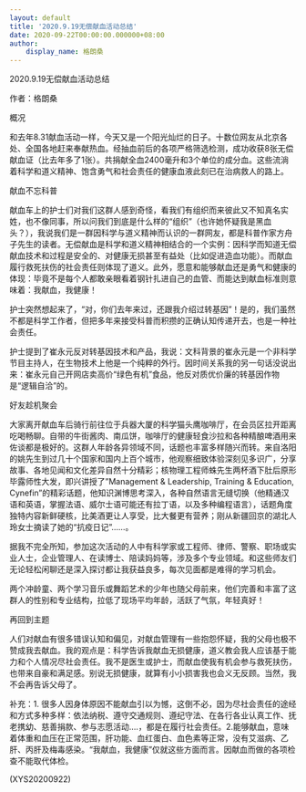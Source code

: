 ```yaml
---
layout: default
title: '2020.9.19无偿献血活动总结'
date: 2020-09-22T00:00:00.000000+08:00
author:
    display_name: 格朗桑
---
```


2020.9.19无偿献血活动总结

作者：格朗桑

概况

和去年8.31献血活动一样，今天又是一个阳光灿烂的日子。十数位网友从北京各处、全国各地赶来奉献热血。经抽血前后的各项严格筛选检测，成功收获8张无偿献血证（比去年多了1张）。共捐献全血2400毫升和3个单位的成分血。这些流淌着科学和道义精神、饱含勇气和社会责任的健康血液此刻已在治病救人的路上。

献血不忘科普

献血车上的护士们对我们这群人感到奇怪，看我们有组织而来彼此又不知真名实姓，也不像同事，所以问我们到底是什么样的“组织”（也许她怀疑我是黑血头？），我说我们是一群因科学与道义精神而认识的一群网友，都是科普作家方舟子先生的读者。无偿献血是科学和道义精神相结合的一个实例：因科学而知道无偿献血技术和过程是安全的、对健康无损甚至有益处（比如促进造血功能）。而献血履行救死扶伤的社会责任则体现了道义。此外，愿意和能够献血还是勇气和健康的体现：毕竟不是每个人都敢亲眼看着钢针扎进自己的血管、而能达到献血标准则意味着：我献血，我健康！

护士突然想起来了，“对，你们去年来过，还跟我介绍过转基因”！是的，我们虽然不都是科学工作者，但把多年来接受科普而积攒的正确认知传递开去，也是一种社会责任。

护士提到了崔永元反对转基因技术和产品，我说：文科背景的崔永元是一个非科学节目主持人，在生物技术上他是一个纯粹的外行。因时间关系我的另一句话没说出来：崔永元自己开网店卖高价“绿色有机”食品，他反对质优价廉的转基因作物是“逻辑自洽”的。

好友趁机聚会

大家离开献血车后骑行前往位于兵器大厦的科学猫头鹰咖啡厅，在会员区拉开距离吃喝畅聊。自带的牛街酱肉、南瓜饼，咖啡厅的健康轻食沙拉和各种精酿啤酒用来佐谈都是极好的。这群人年龄各异领域不同，话题也丰富多样随兴而转。来自洛阳的姚先生到过几十个国家和国内上百个城市，他观察细致体验深刻见多识广，分享故事、各地见闻和文化差异自然十分精彩；核物理工程师蛛先生两杯酒下肚后原形毕露师性大发，即兴讲授了”Management & Leadership, Training & Education, Cynefin”的精彩话题，他知识渊博思考深入，各种自然语言无缝切换（他精通汉语和英语，掌握法语、威尔士语可能还有拉丁语，以及多种编程语言），话题角度独特内容新鲜硬核，比美酒更让人享受，比大餐更有营养；刚从新疆回京的湖北人玲女士摘读了她的“抗疫日记”……。

据我不完全所知，参加这次活动的人中有科学家或工程师、律师、警察、职场或实业人士，企业管理人、在读博士、陪读妈妈等，涉及多个专业领域。和这些师友们无论轻松闲聊还是深入探讨都让我获益良多，每次见面都是难得的学习机会。

两个冲龄童、两个学习音乐或舞蹈艺术的少年也随父母前来，他们完善和丰富了这群人的性别和专业结构，拉低了现场平均年龄，活跃了气氛，年轻真好！

再回到主题

人们对献血有很多错误认知和偏见，对献血管理有一些抱怨怀疑，我的父母也极不赞成我去献血。我的观点是：科学告诉我献血无损健康，道义教会我人应该基于能力和个人情况尽社会责任。我不是医生或护士，而献血使我有机会参与救死扶伤，也带来自豪和满足感。别说无损健康，就算有小小损害我也会义无反顾。当然，我不会再告诉父母了。

补充：1. 很多人因身体原因不能献血引以为憾，这倒不必，因为尽社会责任的途经和方式多种多样：依法纳税、遵守交通规则、遵纪守法、在各行各业认真工作、抚老携幼、慈善捐款、参与志愿活动….，都是在履行社会责任。2.能够献血，意味着体重和血压在正常范围，肝功能、血红蛋白、血色素等正常，没有艾滋病、乙肝、丙肝及梅毒感染。“我献血，我健康”仅就这些方面而言。因献血而做的各项检查不能取代体检。

(XYS20200922)

